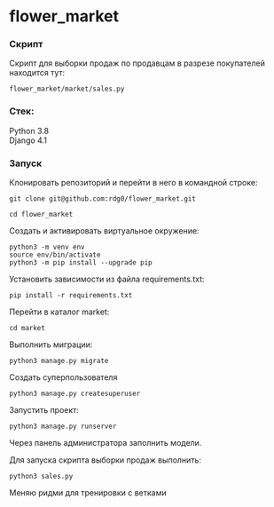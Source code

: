# flower_market


### Скрипт

Скрипт для выборки продаж по продавцам в разрезе покупателей находится тут:  

```
flower_market/market/sales.py
```


### Стек:

Python 3.8  
Django 4.1

### Запуск  


Клонировать репозиторий и перейти в него в командной строке:

```
git clone git@github.com:rdg0/flower_market.git
```

```
cd flower_market
```

Cоздать и активировать виртуальное окружение:

```
python3 -m venv env
source env/bin/activate
python3 -m pip install --upgrade pip
```

Установить зависимости из файла requirements.txt:

```
pip install -r requirements.txt
```

Перейти в каталог market:  

```
cd market
```

Выполнить миграции:

```
python3 manage.py migrate
```  

Создать суперпользователя


```
python3 manage.py createsuperuser
```  


Запустить проект:

```
python3 manage.py runserver
``` 

Через панель администратора заполнить модели.



Для запуска скрипта выборки продаж выполнить:

```
python3 sales.py
``` 


Меняю ридми для тренировки с ветками

